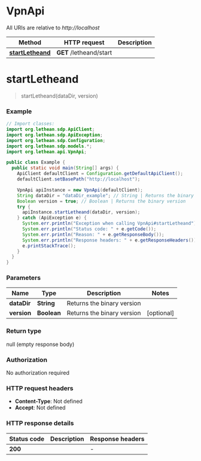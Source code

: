 # VpnApi

All URIs are relative to *http://localhost*

Method | HTTP request | Description
------------- | ------------- | -------------
[**startLetheand**](VpnApi.md#startLetheand) | **GET** /letheand/start | 


<a name="startLetheand"></a>
# **startLetheand**
> startLetheand(dataDir, version)



### Example
```java
// Import classes:
import org.lethean.sdp.ApiClient;
import org.lethean.sdp.ApiException;
import org.lethean.sdp.Configuration;
import org.lethean.sdp.models.*;
import org.lethean.api.VpnApi;

public class Example {
  public static void main(String[] args) {
    ApiClient defaultClient = Configuration.getDefaultApiClient();
    defaultClient.setBasePath("http://localhost");

    VpnApi apiInstance = new VpnApi(defaultClient);
    String dataDir = "dataDir_example"; // String | Returns the binary version
    Boolean version = true; // Boolean | Returns the binary version
    try {
      apiInstance.startLetheand(dataDir, version);
    } catch (ApiException e) {
      System.err.println("Exception when calling VpnApi#startLetheand");
      System.err.println("Status code: " + e.getCode());
      System.err.println("Reason: " + e.getResponseBody());
      System.err.println("Response headers: " + e.getResponseHeaders());
      e.printStackTrace();
    }
  }
}
```

### Parameters

Name | Type | Description  | Notes
------------- | ------------- | ------------- | -------------
 **dataDir** | **String**| Returns the binary version |
 **version** | **Boolean**| Returns the binary version | [optional]

### Return type

null (empty response body)

### Authorization

No authorization required

### HTTP request headers

 - **Content-Type**: Not defined
 - **Accept**: Not defined

### HTTP response details
| Status code | Description | Response headers |
|-------------|-------------|------------------|
**200** |  |  -  |

